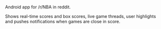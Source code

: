 Android app for /r/NBA in reddit.  

Shows real-time scores and box scores, live game threads, user highlights and pushes notifications when games are close in score.
